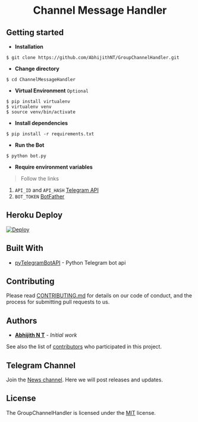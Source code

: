# <p align="center">Channel Message Handler
  
## Getting started

- **Installation**
```shell
$ git clone https://github.com/AbhijithNT/GroupChannelHandler.git
```
- **Change directory**
```shell
$ cd ChannelMessageHandler
```
- **Virtual Environment** `Optional`
```shell
$ pip install virtualenv
$ virtualenv venv
$ source venv/bin/activate
```
- **Install dependencies**
```shell
$ pip install -r requirements.txt
```
- **Run the Bot**
```shell
$ python bot.py
```
 - **Require environment variables**
> Follow the links
1. `API_ID` and `API_HASH` [Telegram API](https://my.telegram.org/)
2. `BOT_TOKEN` [BotFather](https://telegram.me/BotFather)

## Heroku Deploy

[![Deploy](https://www.herokucdn.com/deploy/button.svg)](https://heroku.com/deploy)

## Built With
- [pyTelegramBotAPI](https://github.com/eternnoir/pyTelegramBotAPI/) - Python Telegram bot api
  
## Contributing

Please read [CONTRIBUTING.md](https://github.com/AbhijithNT/GroupChannelHandler/blob/main/CONTRIBUTING.md) for details on our code of conduct, and the process for submitting pull requests to us.
  
## Authors
- **[Abhijith N T](https://github.com/AbhijithNT)** - _Initial work_

See also the list of [contributors](https://github.com/AbhijithNT/GroupChannelHandler/contributors) who participated in this project.

## Telegram Channel
Join the [News channel](https://telegram.me/AbhijithNT). Here we will post releases and updates.

## License

The GroupChannelHandler is licensed under the [MIT](https://github.com/AbhijithNT/GroupChannelHandler/blob/main/LICENSE) license.
